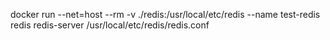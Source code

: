 docker run --net=host --rm -v ./redis:/usr/local/etc/redis --name test-redis redis redis-server /usr/local/etc/redis/redis.conf
